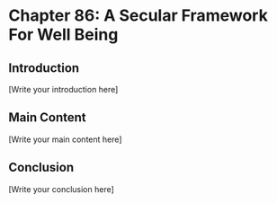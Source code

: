 # Chapter 86: A Secular Framework For Well Being

## Introduction

[Write your introduction here]

## Main Content

[Write your main content here]

## Conclusion

[Write your conclusion here]